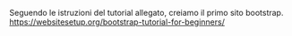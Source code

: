 Seguendo le istruzioni del tutorial allegato, creiamo il primo sito bootstrap.
https://websitesetup.org/bootstrap-tutorial-for-beginners/
